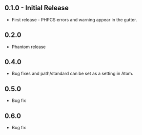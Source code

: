 ## 0.1.0 - Initial Release
* First release - PHPCS errors and warning appear in the gutter.
## 0.2.0
* Phantom release
## 0.4.0
* Bug fixes and path/standard can be set as a setting in Atom.
## 0.5.0
* Bug fix
## 0.6.0
* Bug fix
